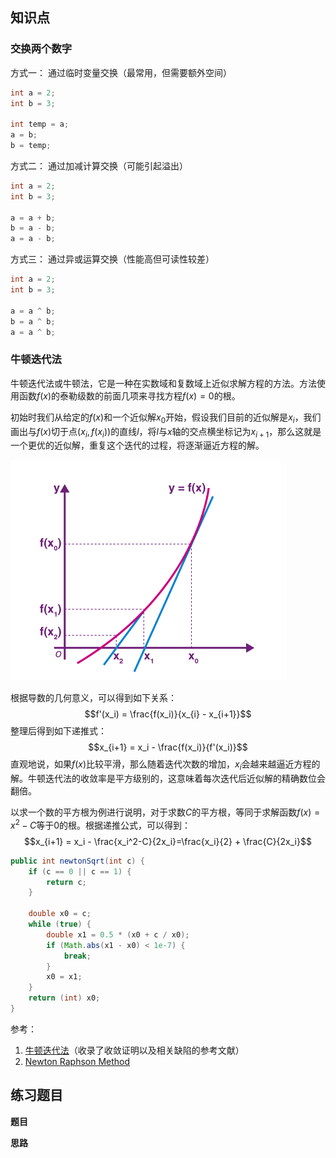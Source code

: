 ## 知识点

### 交换两个数字

方式一： 通过临时变量交换（最常用，但需要额外空间）

```java
int a = 2;
int b = 3;

int temp = a;
a = b;
b = temp;
```

方式二： 通过加减计算交换（可能引起溢出）

```java
int a = 2;
int b = 3;

a = a + b;
b = a - b;
a = a - b;
```

方式三： 通过异或运算交换（性能高但可读性较差）

```java
int a = 2;
int b = 3;

a = a ^ b;
b = a ^ b;
a = a ^ b;
```

### 牛顿迭代法

牛顿迭代法或牛顿法，它是一种在实数域和复数域上近似求解方程的方法。方法使用函数${\displaystyle f(x)}$的泰勒级数的前面几项来寻找方程${\displaystyle f(x)=0}$的根。

初始时我们从给定的$f(x)$和一个近似解$x_0$开始，假设我们目前的近似解是$x_i$，我们画出与$f(x)$切于点$(x_i,f(x_i))$的直线$l$，将$l$与$x$轴的交点横坐标记为$x_{i+1}$，那么这就是一个更优的近似解，重复这个迭代的过程，将逐渐逼近方程的解。 

![](assets/17数学与位运算/newton-method.png)

根据导数的几何意义，可以得到如下关系：
$$f'(x_i) = \frac{f(x_i)}{x_{i} - x_{i+1}}$$
整理后得到如下递推式：
$$x_{i+1} = x_i - \frac{f(x_i)}{f'(x_i)}$$
直观地说，如果$f(x)$比较平滑，那么随着迭代次数的增加，$x_i$会越来越逼近方程的解。牛顿迭代法的收敛率是平方级别的，这意味着每次迭代后近似解的精确数位会翻倍。

以求一个数的平方根为例进行说明，对于求数$C$的平方根，等同于求解函数$f(x)=x^2-C$等于0的根。根据递推公式，可以得到：
$$x_{i+1} = x_i - \frac{x_i^2-C}{2x_i}=\frac{x_i}{2} + \frac{C}{2x_i}$$

```java
public int newtonSqrt(int c) {
    if (c == 0 || c == 1) {
        return c;
    }

    double x0 = c;
    while (true) {
        double x1 = 0.5 * (x0 + c / x0);
        if (Math.abs(x1 - x0) < 1e-7) {
            break;
        }
        x0 = x1;
    }
    return (int) x0;
}
```

参考：
1. [牛顿迭代法](https://oi-wiki.org/math/numerical/newton/)（收录了收敛证明以及相关缺陷的参考文献）
2. [Newton Raphson Method](https://byjus.com/maths/newton-raphson-method/)

## 练习题目

**题目**


**思路**


